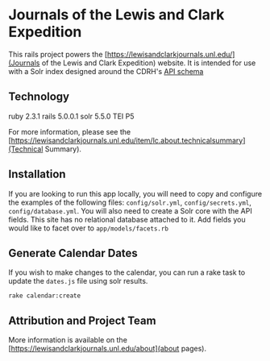 Journals of the Lewis and Clark Expedition
=================

This rails project powers the [https://lewisandclarkjournals.unl.edu/](Journals of the Lewis and Clark Expedition) website.  It is intended for use with a Solr index designed around the CDRH's [API schema](https://github.com/CDRH/data/blob/master/schema.md)

## Technology

ruby 2.3.1
rails 5.0.0.1
solr 5.5.0
TEI P5

For more information, please see the [https://lewisandclarkjournals.unl.edu/item/lc.about.technicalsummary](Technical Summary).

## Installation

If you are looking to run this app locally, you will need to copy and configure the examples of the following files:  `config/solr.yml`, `config/secrets.yml`, `config/database.yml`.  You will also need to create a Solr core with the API fields.  This site has no relational database attached to it.  Add fields you would like to facet over to `app/models/facets.rb`

## Generate Calendar Dates

If you wish to make changes to the calendar, you can run a rake task to update the `dates.js` file using solr results.

`rake calendar:create`

## Attribution and Project Team

More information is available on the [https://lewisandclarkjournals.unl.edu/about](about pages).
